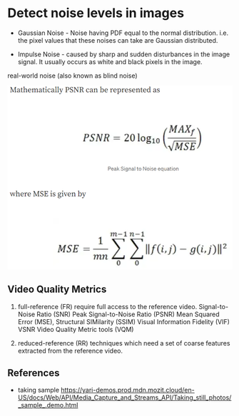 # Detect noise levels in images 

- Gaussian Noise - Noise having PDF equal to the normal distribution. 
i.e. the pixel values that these noises can take are Gaussian distributed.

- Impulse Noise - caused by sharp and sudden disturbances in the image signal. 
It usually occurs as white and black pixels in the image.

real-world noise (also known as blind noise)


![img.png](screenshots/img.png)


## Video Quality Metrics

1. full-reference (FR) require full access to the reference video. 
Signal-to-Noise Ratio (SNR)
Peak Signal-to-Noise Ratio (PSNR) 
Mean Squared Error (MSE), Structural SIMilarity (SSIM) 
Visual Information Fidelity (VIF) 
VSNR 
Video Quality Metric tools (VQM)

2. reduced-reference (RR) techniques which need a set of coarse features extracted from the reference video.


## References 

- taking sample 
https://yari-demos.prod.mdn.mozit.cloud/en-US/docs/Web/API/Media_Capture_and_Streams_API/Taking_still_photos/_sample_.demo.html
